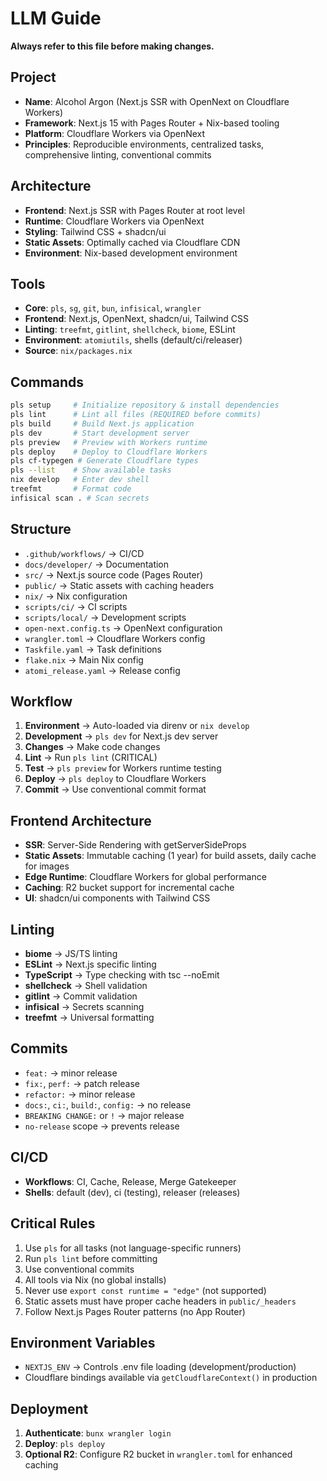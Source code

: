 # LLM Guide

**Always refer to this file before making changes.**

## Project
- **Name**: Alcohol Argon (Next.js SSR with OpenNext on Cloudflare Workers)
- **Framework**: Next.js 15 with Pages Router + Nix-based tooling
- **Platform**: Cloudflare Workers via OpenNext
- **Principles**: Reproducible environments, centralized tasks, comprehensive linting, conventional commits

## Architecture
- **Frontend**: Next.js SSR with Pages Router at root level
- **Runtime**: Cloudflare Workers via OpenNext
- **Styling**: Tailwind CSS + shadcn/ui
- **Static Assets**: Optimally cached via Cloudflare CDN
- **Environment**: Nix-based development environment

## Tools
- **Core**: `pls`, `sg`, `git`, `bun`, `infisical`, `wrangler`
- **Frontend**: Next.js, OpenNext, shadcn/ui, Tailwind CSS
- **Linting**: `treefmt`, `gitlint`, `shellcheck`, `biome`, ESLint
- **Environment**: `atomiutils`, shells (default/ci/releaser)
- **Source**: `nix/packages.nix`

## Commands
```bash
pls setup     # Initialize repository & install dependencies
pls lint      # Lint all files (REQUIRED before commits)
pls build     # Build Next.js application
pls dev       # Start development server
pls preview   # Preview with Workers runtime
pls deploy    # Deploy to Cloudflare Workers
pls cf-typegen # Generate Cloudflare types
pls --list    # Show available tasks
nix develop   # Enter dev shell
treefmt       # Format code
infisical scan . # Scan secrets
```

## Structure
- `.github/workflows/` → CI/CD
- `docs/developer/` → Documentation
- `src/` → Next.js source code (Pages Router)
- `public/` → Static assets with caching headers
- `nix/` → Nix configuration
- `scripts/ci/` → CI scripts
- `scripts/local/` → Development scripts
- `open-next.config.ts` → OpenNext configuration
- `wrangler.toml` → Cloudflare Workers config
- `Taskfile.yaml` → Task definitions
- `flake.nix` → Main Nix config
- `atomi_release.yaml` → Release config

## Workflow
1. **Environment** → Auto-loaded via direnv or `nix develop`
2. **Development** → `pls dev` for Next.js dev server
3. **Changes** → Make code changes
4. **Lint** → Run `pls lint` (CRITICAL)
5. **Test** → `pls preview` for Workers runtime testing
6. **Deploy** → `pls deploy` to Cloudflare Workers
7. **Commit** → Use conventional commit format

## Frontend Architecture
- **SSR**: Server-Side Rendering with getServerSideProps
- **Static Assets**: Immutable caching (1 year) for build assets, daily cache for images
- **Edge Runtime**: Cloudflare Workers for global performance
- **Caching**: R2 bucket support for incremental cache
- **UI**: shadcn/ui components with Tailwind CSS

## Linting
- **biome** → JS/TS linting
- **ESLint** → Next.js specific linting
- **TypeScript** → Type checking with tsc --noEmit
- **shellcheck** → Shell validation
- **gitlint** → Commit validation
- **infisical** → Secrets scanning
- **treefmt** → Universal formatting

## Commits
- `feat:` → minor release
- `fix:`, `perf:` → patch release
- `refactor:` → minor release
- `docs:`, `ci:`, `build:`, `config:` → no release
- `BREAKING CHANGE:` or `!` → major release
- `no-release` scope → prevents release

## CI/CD
- **Workflows**: CI, Cache, Release, Merge Gatekeeper
- **Shells**: default (dev), ci (testing), releaser (releases)

## Critical Rules
1. Use `pls` for all tasks (not language-specific runners)
2. Run `pls lint` before committing
3. Use conventional commits
4. All tools via Nix (no global installs)
5. Never use `export const runtime = "edge"` (not supported)
6. Static assets must have proper cache headers in `public/_headers`
7. Follow Next.js Pages Router patterns (no App Router)

## Environment Variables
- `NEXTJS_ENV` → Controls .env file loading (development/production)
- Cloudflare bindings available via `getCloudflareContext()` in production

## Deployment
1. **Authenticate**: `bunx wrangler login`
2. **Deploy**: `pls deploy`
3. **Optional R2**: Configure R2 bucket in `wrangler.toml` for enhanced caching 